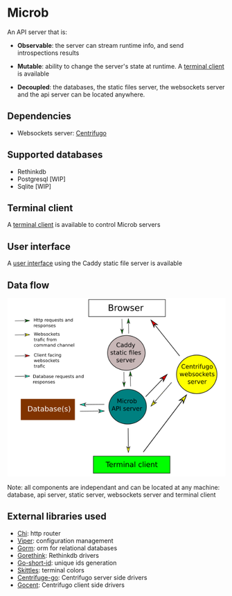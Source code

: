 Microb
======

An API server that is:

- **Observable**: the server can stream runtime info, and send introspections results

- **Mutable**: ability to change the server's state at runtime. A [terminal client](https://github.com/synw/microb-cli)
is available

- **Decoupled**: the databases, the static files server, the websockets server and the api server 
can be located anywhere. 

Dependencies
------------

- Websockets server: [Centrifugo](https://github.com/centrifugal/centrifugo)

Supported databases
-------------------

- Rethinkdb
- Postgresql [WIP]
- Sqlite [WIP]


Terminal client
---------------

A [terminal client](https://github.com/synw/microb-cli) is available to control Microb servers

User interface
--------------

A [user interface](https://github.com/synw/microb-ui) using the Caddy static file server is available

Data flow
---------

![Microb data flow](https://github.com/synw/microb/raw/master/docs/img/microb.png)

Note: all components are independant and can be located at any machine: 
database, api server, static server, websockets server and terminal client

External libraries used
-----------------------

- [Chi](https://github.com/pressly/chi): http router
- [Viper](https://github.com/spf13/viper): configuration management
- [Gorm](https://github.com/jinzhu/gorm): orm for relational databases
- [Gorethink](https://github.com/GoRethink/gorethink): Rethinkdb drivers
- [Go-short-id](https://github.com/ventu-io/go-shortid): unique ids generation
- [Skittles](https://godoc.org/github.com/acmacalister/skittles): terminal colors
- [Centrifuge-go](https://github.com/centrifugal/centrifuge-go): Centrifugo server side drivers
- [Gocent](https://github.com/centrifugal/gocent): Centrifugo client side drivers
